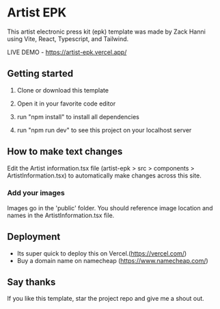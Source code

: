 # Artist EPK

This artist electronic press kit (epk) template was made by Zack Hanni using Vite, React, Typescript, and Tailwind.

LIVE DEMO - https://artist-epk.vercel.app/

## Getting started

1. Clone or download this template
2. Open it in your favorite code editor

3. run "npm install" to install all dependencies
4. run "npm run dev" to see this project on your localhost server

## How to make text changes

Edit the Artist information.tsx file (artist-epk > src > components > ArtistInformation.tsx) to automatically make changes across this site.

### Add your images

Images go in the 'public' folder. You should reference image location and names in the ArtistInformation.tsx file.

## Deployment

- Its super quick to deploy this on Vercel.(https://vercel.com/)
- Buy a domain name on namecheap (https://www.namecheap.com/)

## Say thanks

If you like this template, star the project repo and give me a shout out.
